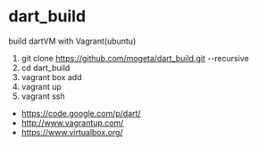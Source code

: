 dart_build
==========

build dartVM with Vagrant(ubuntu)

1. git clone https://github.com/mogeta/dart_build.git --recursive
2. cd dart_build
3. vagrant box add 
4. vagrant up
5. vagrant ssh

* https://code.google.com/p/dart/
* http://www.vagrantup.com/
* https://www.virtualbox.org/
